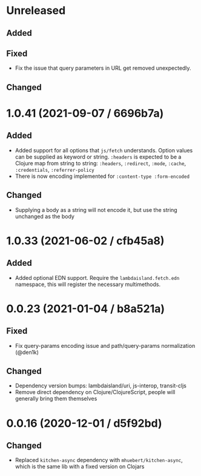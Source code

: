 # Unreleased

## Added

## Fixed

- Fix the issue that query parameters in URL get removed unexpectedly.

## Changed

# 1.0.41 (2021-09-07 / 6696b7a)

## Added

- Added support for all options that `js/fetch` understands. Option values can
  be supplied as keyword or string. `:headers` is expected to be a Clojure map
  from string to string: `:headers`, `:redirect`, `:mode`, `:cache`,
  `:credentials`, `:referrer-policy`
- There is now encoding implemented for `:content-type :form-encoded`

## Changed

- Supplying a body as a string will not encode it, but use the string unchanged
  as the body

# 1.0.33 (2021-06-02 / cfb45a8)

## Added

- Added optional EDN support. Require the `lambdaisland.fetch.edn` namespace, this will register the necessary multimethods.

# 0.0.23 (2021-01-04 / b8a521a)

## Fixed

- Fix query-params encoding issue and path/query-params normalization (@den1k)

## Changed

- Dependency version bumps: lambdaisland/uri, js-interop, transit-cljs
- Remove direct dependency on Clojure/ClojureScript, people will generally bring them themselves

# 0.0.16 (2020-12-01 / d5f92bd)

## Changed

* Replaced `kitchen-async` dependency with `mhuebert/kitchen-async`, which is the same lib with a fixed version on Clojars

